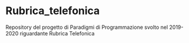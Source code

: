 # Rubrica_telefonica
 Repository del progetto di Paradigmi di Programmazione svolto nel 2019-2020 riguardante Rubrica Telefonica
